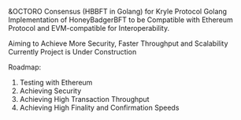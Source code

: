 &OCTORO Consensus (HBBFT in Golang) for Kryle Protocol
Golang Implementation of HoneyBadgerBFT to be Compatible with Ethereum Protocol and EVM-compatible for Interoperability.

Aiming to Achieve More Security, Faster Throughput and Scalability
Currently Project is Under Construction

Roadmap:
1. Testing with Ethereum
2. Achieving Security
3. Achieving High Transaction Throughput
4. Achieving High Finality and Confirmation Speeds
